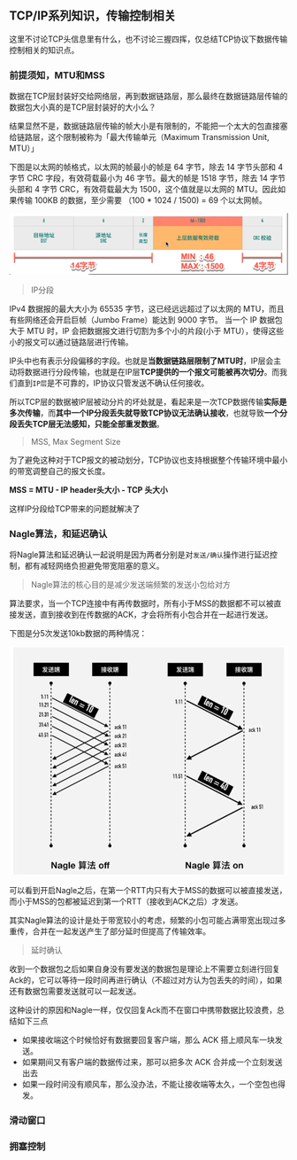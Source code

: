 ## TCP/IP系列知识，传输控制相关

这里不讨论TCP头信息里有什么，也不讨论三握四挥，仅总结TCP协议下数据传输控制相关的知识点。

### 前提须知，MTU和MSS

数据在TCP层封装好交给网络层，再到数据链路层，那么最终在数据链路层传输的数据包大小真的是TCP层封装好的大小么？

结果显然不是，数据链路层传输的帧大小是有限制的，不能把一个太大的包直接塞给链路层，这个限制被称为「最大传输单元（Maximum Transmission Unit, MTU）」

下图是以太网的帧格式，以太网的帧最小的帧是 64 字节，除去 14 字节头部和 4 字节 CRC 字段，有效荷载最小为 46 字节。最大的帧是 1518 字节，除去 14 字节头部和 4 字节 CRC，有效荷载最大为 1500，这个值就是以太网的 MTU。因此如果传输 100KB 的数据，至少需要 （100 * 1024 / 1500) = 69 个以太网帧。

![以太网帧](..\static\以太网帧.png)

> IP分段

IPv4 数据报的最大大小为 65535 字节，这已经远远超过了以太网的 MTU，而且有些网络还会开启巨帧（Jumbo Frame）能达到 9000 字节。 当一个 IP 数据包大于 MTU 时，IP 会把数据报文进行切割为多个小的片段(小于 MTU），使得这些小的报文可以通过链路层进行传输。

IP头中也有表示分段偏移的字段。也就是**当数据链路层限制了MTU时**，IP层会主动将数据进行分段传输，也就是在IP层**TCP提供的一个报文可能被再次切分**。而我们直到`IP层`是不可靠的，IP协议只管发送不确认任何接收。

所以TCP层的数据被IP层被动分片的坏处就是，看起来是一次TCP数据传输**实际是多次传输**，而**其中一个IP分段丢失就导致TCP协议无法确认接收**，也就导致**一个分段丢失TCP层无法感知，只能全部重发数据**。

> MSS, 	Max Segment Size

为了避免这种对于TCP报文的被动划分，TCP协议也支持根据整个传输环境中最小的带宽调整自己的报文长度。

**MSS = MTU - IP header头大小 - TCP 头大小**

这样IP分段给TCP带来的问题就解决了



### Nagle算法，和延迟确认

将Nagle算法和延迟确认一起说明是因为两者分别是对`发送/确认`操作进行延迟控制，都有减轻网络负担避免带宽阻塞的意义。

> Nagle算法的核心目的是减少发送端频繁的发送小包给对方

算法要求，当一个TCP连接中有再传数据时，所有小于MSS的数据都不可以被直接发送，直到接收到在传数据的ACK，才会将所有小包合并在一起进行发送。

下图是分5次发送10kb数据的两种情况：

![粘包发送](..\static\粘包发送.png)

可以看到开启Nagle之后，在第一个RTT内只有大于MSS的数据可以被直接发送，而小于MSS的包都被延迟到第一个RTT（接收到ACK之后）才发送。

其实Nagle算法的设计是处于带宽较小的考虑，频繁的小包可能占满带宽出现过多重传，合并在一起发送产生了部分延时但提高了传输效率。

> 延时确认

收到一个数据包之后如果自身没有要发送的数据包是理论上不需要立刻进行回复Ack的，它可以等待一段时间再进行确认（不超过对方认为包丢失的时间），如果还有数据包需要发送就可以一起发送。

这种设计的原因和Nagle一样，仅仅回复Ack而不在窗口中携带数据比较浪费，总结如下三点

- 如果接收端这个时候恰好有数据要回复客户端，那么 ACK 搭上顺风车一块发送。
- 如果期间又有客户端的数据传过来，那可以把多次 ACK 合并成一个立刻发送出去
- 如果一段时间没有顺风车，那么没办法，不能让接收端等太久，一个空包也得发。

### 滑动窗口



### 拥塞控制